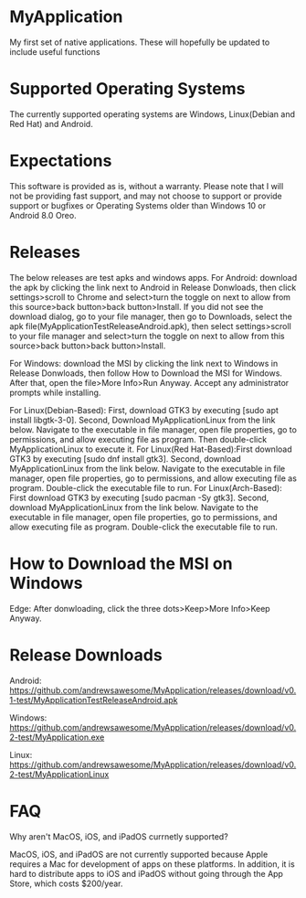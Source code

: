 # MyApplication
My first set of native applications. These will hopefully be updated to include useful functions

# Supported Operating Systems
The currently supported operating systems are Windows, Linux(Debian and Red Hat) and Android. 

# Expectations
This software is provided as is, without a warranty. Please note that I will not be providing fast support, and may not choose to support or provide support or bugfixes or Operating Systems older than Windows 10 or Android 8.0 Oreo. 

# Releases

The below releases are test apks and windows apps. 
For Android: download the apk by clicking the link next to Android in Release Donwloads, then click settings>scroll to Chrome and select>turn the toggle on next to allow from this source>back button>back button>Install. If you did not see the download dialog, go to your file manager, then go to  Downloads, select the apk file(MyApplicationTestReleaseAndroid.apk), then select settings>scroll to your file manager and select>turn the toggle on next to allow from this source>back button>back button>Install.

For Windows: download the MSI by clicking the link next to Windows in Release Donwloads, then follow How to Download the MSI for Windows. After that, open the file>More Info>Run Anyway. Accept any administrator prompts while installing.

For Linux(Debian-Based): First, download GTK3 by executing [sudo apt install libgtk-3-0]. Second, Download MyApplicationLinux from the link below.  Navigate to the executable in file manager, open file properties, go to permissions, and allow executing file as program. Then double-click MyApplicationLinux to execute it.
For Linux(Red Hat-Based):First download GTK3 by executing [sudo dnf install gtk3]. Second, download MyApplicationLinux from the link below. Navigate to the executable in file manager, open file properties, go to permissions, and allow executing file as program. Double-click the executable file to run.
For Linux(Arch-Based): First download GTK3 by executing [sudo pacman -Sy gtk3]. Second, download MyApplicationLinux from the link below. Navigate to the executable in file manager, open file properties, go to permissions, and allow executing file as program. Double-click the executable file to run.

# How to Download the MSI on Windows

Edge: After donwloading, click the three dots>Keep>More Info>Keep Anyway.

# Release Downloads

Android: https://github.com/andrewsawesome/MyApplication/releases/download/v0.1-test/MyApplicationTestReleaseAndroid.apk

Windows: https://github.com/andrewsawesome/MyApplication/releases/download/v0.2-test/MyApplication.exe

Linux: https://github.com/andrewsawesome/MyApplication/releases/download/v0.2-test/MyApplicationLinux
# FAQ

Why aren't MacOS, iOS, and iPadOS currnetly supported?

MacOS, iOS, and iPadOS are not currently supported because Apple requires a Mac for development of apps on these platforms. In addition, it is hard to distribute apps to iOS and iPadOS without going through the App Store, which costs $200/year.

